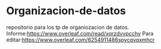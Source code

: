 # Organizacion-de-datos
repositorio para los tp de organiozacion de datos.
Informe:https://www.overleaf.com/read/xqrzdvvpcchv
Para editar:https://www.overleaf.com/6254911486spycqyqxmhcr
